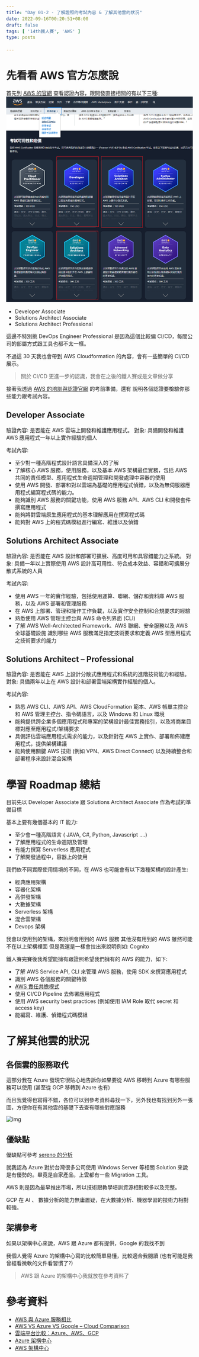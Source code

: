 ```yaml
---
title: "Day 01-2 - 了解證照的考試內容 & 了解其他雲的狀況"
date: 2022-09-16T00:20:51+08:00
draft: false
tags: [ '14th鐵人賽', 'AWS' ]
type: posts

---
```



# 先看看 AWS 官方怎麼說

首先到 [AWS 的官網](https://aws.amazon.com/tw/certification/exams/) 查看認證內容，跟開發直接相關的有以下三種:
![image-20220907105325391](images/img_20200916001.png)

- Developer Associate
- Solutions Architect Associate
- Solutions Architect Professional

這邊不特別挑 DevOps Engineer Professional 是因為這個比較偏 CI/CD，每間公司的部屬方式跟工具也都不太一樣。

不過這 30 天我也會帶到 AWS Cloudformation 的內容，會有一些簡單的 CI/CD 展示。

> 關於 CI/CD 更進一步的認識，我會在之後的鐵人賽或是文章做分享

接著我透過 [AWS 的培訓與認證官網](https://aws.amazon.com/tw/training/events/) 的考前準備，還有  說明各個認證要檢驗你那些能力跟考試內容。

## Developer Associate
驗證內容: 是否能在 AWS 雲端上開發和維護應用程式。
對象: 具備開發和維護 AWS 應用程式一年以上實作經驗的個人

考試內容:
- 至少對一種高階程式設計語言具備深入的了解
- 了解核心 AWS 服務，使用服務，以及基本 AWS 架構最佳實務，包括 AWS 共同的責任模型、應用程式生命週期管理和開發處理中容器的使用
- 使用 AWS 開發、部署和對以雲端為基礎的應用程式偵錯，以及為無伺服器應用程式編寫程式碼的能力。
- 能夠識別 AWS 服務的關鍵功能，使用 AWS 服務 API、AWS CLI 和開發套件撰寫應用程式
- 能夠將對雲端原生應用程式的基本理解應用在撰寫程式碼
- 能夠對 AWS 上的程式碼模組進行編寫、維護以及偵錯

## Solutions Architect Associate
驗證內容: 是否能在 AWS 設計和部署可擴展、高度可用和具容錯能力之系統。
對象: 具備一年以上實際使用 AWS 設計高可用性、符合成本效益、容錯和可擴展分散式系統的人員

考試內容:
- 使用 AWS 一年的實作經驗，包括使用運算、聯網、儲存和資料庫 AWS 服務，以及 AWS 部署和管理服務
- 在 AWS 上部署、管理和操作工作負載，以及實作安全控制和合規要求的經驗
- 熟悉使用 AWS 管理主控台與 AWS 命令列界面 (CLI)
- 了解 AWS Well-Architected Framework、AWS 聯網、安全服務以及 AWS 全球基礎設施
識別哪些 AWS 服務滿足指定技術要求和定義 AWS 型應用程式之技術要求的能力

## Solutions Architect – Professional

驗證內容: 是否能在 AWS 上設計分散式應用程式和系統的進階技術能力和經驗。
對象: 具備兩年以上在 AWS 設計和部署雲端架構實作經驗的個人。

考試內容:
- 熟悉 AWS CLI、AWS API、AWS CloudFormation 範本、AWS 帳單主控台和 AWS 管理主控台、指令碼語言，以及 Windows 和 Linux 環境
- 能夠提供跨企業多個應用程式和專案的架構設計最佳實務指引，以及將商業目標對應至應用程式/架構要求
- 具備評估雲端應用程式需求的能力，以及針對在 AWS 上實作、部署和佈建應用程式，提供架構建議
- 能夠使用關鍵 AWS 技術 (例如 VPN、AWS Direct Connect) 以及持續整合和部署程序來設計混合架構





# 學習 Roadmap 總結
目前先以 Developer Associate 跟 Solutions Architect Associate 作為考試的準備目標

基本上要有幾個基本的 IT 能力:
- 至少會一種高階語言 ( JAVA, C#, Python, Javascript ....)
- 了解應用程式的生命週期及管理
- 有能力撰寫 Serverless 應用程式
- 了解開發過程中，容器上的使用



我們依不同實際使用情境的不同，在 AWS 也可能會有以下幾種架構的設計產生:

- 經典應用架構
- 容器化架構
- 高併發架構
- 大數據架構
- Serverless 架構
- 混合雲架構
- Devops 架構



我會以使用到的架構，來說明會用到的 AWS 服務
其他沒有用到的 AWS 雖然可能不在以上架構裡面
但是我還是一樣會拉出來說明例如: Cognito



鐵人賽完賽後我希望能擁有跟證照希望我們擁有的 AWS 的能力，如下:

- 了解 AWS Service API, CLI 來管理 AWS 服務，使用 SDK 來撰寫應用程式
- 識別 AWS 各個服務的關鍵特徵
- [AWS 責任共擔模式](https://aws.amazon.com/compliance/shared-responsibility-model/)
- 使用 CI/CD Pipeline 去佈署應用程式
- 使用 AWS security best practices (例如使用 IAM Role 取代 secret 和 access key)
- 能編寫、維護、偵錯程式碼模組





# 了解其他雲的狀況

## 各個雲的服務取代

這部分我在 Azure 發現它很貼心地告訴你如果要從 AWS 移轉到 Azure 有哪些服務可以使用 (甚至從 GCP 移轉到 Azure 也有)

而且我覺得也寫得不錯，各位可以到參考資料尋找一下，另外我也有找到另外一張圖，方便你在有其他雲的基礎下去查有哪些對應服務

![img](images\Cloud%2Bcomparsion.jpg)

## 優缺點



優缺點可參考 [sereno 的分析](https://www.serenoclouds.com/blog/%E9%9B%B2%E7%AB%AF%E5%B9%B3%E5%8F%B0%E6%AF%94%E8%BC%83%EF%BC%9Aazure%E3%80%81aws%E3%80%81gcp/)

就我認為 Azure 對於台灣很多公司使用 Windows Server 等相關 Solution 來說是有優勢的。畢竟是自家產品，上雲都有一些 Migration 工具。

AWS 則是因為最早推出市場，所以技術跟教學培訓資源相對較多以及完整。

GCP 在 AI 、 數據分析的能力無庸置疑，在大數據分析、機器學習的技術力相對較強。



## 架構參考
如果以架構中心來說，AWS 跟 Azure 都有提供，Google 的我找不到

我個人覺得 Azure 的架構中心寫的比較簡單易懂，比較適合我閱讀 (也有可能是我曾經看微軟的文件看習慣了?)

> AWS 跟 Azure 的架構中心我就放在參考資料了



# 參考資料
- [AWS 與 Azure 服務相比](https://docs.microsoft.com/zh-tw/azure/architecture/aws-professional/services)
- [AWS VS Azure VS Google – Cloud Comparison](https://labs.sogeti.com/aws-vs-azure-vs-google-cloud-comparison/)
- [雲端平台比較：Azure、AWS、GCP](https://www.serenoclouds.com/blog/%E9%9B%B2%E7%AB%AF%E5%B9%B3%E5%8F%B0%E6%AF%94%E8%BC%83%EF%BC%9Aazure%E3%80%81aws%E3%80%81gcp/)
- [Azure 架構中心](https://docs.microsoft.com/zh-tw/azure/architecture/)
- [AWS 架構中心](https://aws.amazon.com/tw/architecture/)

